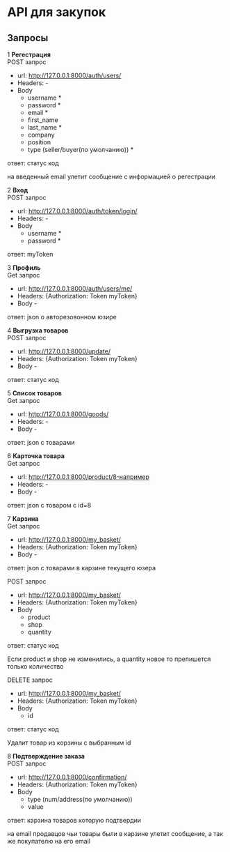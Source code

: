 
# API для закупок

## Запросы

1 **Регестрация**\
POST запрос
* url: http://127.0.0.1:8000/auth/users/
* Headers: -
* Body
  - username *
  - password *
  - email *
  - first_name
  - last_name *
  - company
  - position
  - type (seller/buyer(по умолчанию)) *

ответ: статус код

на введенный email улетит сообщение с информацией о регестрации

2 **Вход**\
POST запрос
* url: http://127.0.0.1:8000/auth/token/login/
* Headers: -
* Body
  - username *
  - password *

ответ: myToken
  

3 **Профиль**\
Get запрос
* url: http://127.0.0.1:8000/auth/users/me/
* Headers: {Authorization: Token myToken}
* Body -

ответ: json о авторезовонном юзире
  


4 **Выгрузка товаров**\
POST запрос
* url: http://127.0.0.1:8000/update/
* Headers: {Authorization: Token myToken}
* Body -

ответ: статус код
  

5 **Список товаров**\
Get запрос
* url: http://127.0.0.1:8000/goods/
* Headers: -
* Body -

ответ: json c товарами
  


6 **Карточка товара**\
Get запрос
* url: http://127.0.0.1:8000/product/8-например
* Headers: -
* Body -

ответ: json с товаром с id=8
  

7 **Карзина**\
Get запрос
* url: http://127.0.0.1:8000/my_basket/
* Headers: {Authorization: Token myToken}
* Body -

ответ: json с товарами в карзине текущего юзера

POST запрос
* url: http://127.0.0.1:8000/my_basket/
* Headers: {Authorization: Token myToken}
* Body 
  - product
  - shop
  - quantity

ответ: статус код

Если product и shop не изменились, а quantity новое то препишется только количество

DELETE запрос
* url: http://127.0.0.1:8000/my_basket/
* Headers: {Authorization: Token myToken}
* Body 
  - id

ответ: статус код

Удалит товар из корзины с выбранным id
  



8 **Подтверждение заказа**\
POST запрос
* url: http://127.0.0.1:8000/confirmation/
* Headers: {Authorization: Token myToken}
* Body 
  -  type (num/address(по умолчанию))
  -  value

ответ: карзина товаров которую подтвердии

на email продавцов чьи товары были в карзине улетит сообщение, а так же покупателю на его email
  
